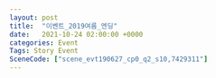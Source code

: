 ```yaml
---
layout: post
title:  "이벤트_2019여름_엔딩"
date:   2021-10-24 02:00:00 +0000
categories: Event
Tags: Story Event
SceneCode: ["scene_evt190627_cp0_q2_s10,7429311"]
---
```

